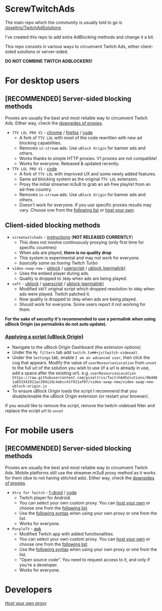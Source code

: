 # ScrewTwitchAds
The main repo which the community is usually told to go is [/pixeltris/TwitchAdSolutions](https://github.com/pixeltris/TwitchAdSolutions)

I've created this repo to add extra AdBlocking methods and change it a bit.

This repo consists in various ways to circumvent Twitch Ads, either client-sided solutions or server-sided.

**DO NOT COMBINE TWITCH ADBLOCKERS!**

# For desktop users
## [RECOMMENDED] Server-sided blocking methods

Proxies are usually the best and most reliable way to circumvent Twitch Ads. Either way, check the [downsides of proxies](server-side/proxies.md#proxies-downsides). 

- `TTV LOL PRO V2` - [chrome](https://chrome.google.com/webstore/detail/ttv-lol-pro/bpaoeijjlplfjbagceilcgbkcdjbomjd) / [firefox](https://addons.mozilla.org/addon/ttv-lol-pro/) / [code](https://github.com/younesaassila/ttv-lol-pro)
  - A fork of `TTV LOL` with most of the code rewritten with new ad blocking capabilities.
  - Removes `in-stream` ads. Use `uBlock Origin` for banner ads and others.
  - Works thanks to simple HTTP proxies. V1 proxies are not compatible!
  - Works for everyone. Released & updated recently.
- `TTV LOL PRO V1` - [code](https://github.com/younesaassila/ttv-lol-pro/tree/v1)
  - A fork of `TTV LOL` with improved UX and some newly added features.
  - Same ad blocking system as the original `TTV LOL` extension.
  - Proxy the initial streamer.m3u8 to grab an ad-free playlist from an ad-free country.
  - Removes `in-stream` ads. Use `uBlock Origin` for banner ads and others.
  - Doesn't work for everyone. If you use specific proxies results may vary. Choose one from the [following list](server-side/proxies.md#proxies-list) or [host your own](server-side/proxies.md#host-your-own-proxy).

## Client-sided blocking methods

- `screwtwitchads` - [instructions](client-side/screwtwitchads.md) (**NOT RELEASED CURRENTLY**)
  - This does not involve continuously proxying (only first time for specific countries)
  - When ads are played, **there is no quality drop**
  - This system is experimental and may not work for everyone.
  - *basically same as having Twitch Turbo*
- `video-swap-new` - [ublock](https://github.com/pixeltris/TwitchAdSolutions/raw/master/video-swap-new/video-swap-new-ublock-origin.js) / [userscript](https://github.com/pixeltris/TwitchAdSolutions/raw/master/video-swap-new/video-swap-new.user.js) / [ublock (permalink)](https://raw.githubusercontent.com/pixeltris/TwitchAdSolutions/9bd481a833341911ac39412dc4abcc41f911af8f/video-swap-new/video-swap-new-ublock-origin.js)
  - Uses the embed player during ads.
  - Quality is dropped to `360p` when ads are being played.
- `vaft` - [ublock](https://github.com/pixeltris/TwitchAdSolutions/raw/master/vaft/vaft-ublock-origin.js) / [userscript](https://github.com/pixeltris/TwitchAdSolutions/raw/master/vaft/vaft.user.js) / [ublock (permalink)](https://raw.githubusercontent.com/pixeltris/TwitchAdSolutions/9bd481a833341911ac39412dc4abcc41f911af8f/vaft/vaft-ublock-origin.js)
  - Modified `VAFT` original script which dropped resolution to `480p` when ads were played. Twitch patched it.
  - Now quality is dropped to `360p` when ads are being played.
  - Should work for everyone. Some users report it not working for them.

**For the sake of security it's recommended to use a permalink when using uBlock Origin (as permalinks do not auto update).**

### [Applying a script (uBlock Origin)](https://github.com/pixeltris/TwitchAdSolutions#applying-a-script-ublock-origin)

- Navigate to the uBlock Origin Dashboard (the extension options)
- Under the `My filters` tab add `twitch.tv##+js(twitch-videoad)`.
- Under the `Settings` tab, enable `I am an advanced user`, then click the cog that appears. Modify the value of `userResourcesLocation` from `unset` to the full url of the solution you wish to use (if a url is already in use, add a space after the existing url). e.g. `userResourcesLocation https://raw.githubusercontent.com/pixeltris/TwitchAdSolutions/9bd481a833341911ac39412dc4abcc41f911af8f/video-swap-new/video-swap-new-ublock-origin.js`
- To ensure uBlock Origin loads the script I recommend that you disable/enable the uBlock Origin extension (or restart your browser).

If you would like to remove the script, remove the twitch-videload filter and replace the script url to `unset`

# For mobile users
## [RECOMMENDED] Server-sided blocking methods

Proxies are usually the best and most reliable way to circumvent Twitch Ads. Mobile platforms still use the streamer.m3u8 proxy method as it works for them (due to not having stitched ads). Either way, check the [downsides of proxies](server-side/proxies.md#proxies-downsides). 

- `Xtra for Twitch` - [f-droid](https://f-droid.org/packages/com.github.andreyasadchy.xtra/) / [code](https://github.com/crackededed/Xtra)
  - Twitch player for Android.
  - You can select your own custom proxy. You can [host your own](server-side/proxies.md#host-your-own-proxy) or choose one from the [following list](server-side/proxies.md#proxies-list).
  - Use the [following syntax](server-side/mobilesyntax.md) when using your own proxy or one from the list.
  - Works for everyone.
- `PurpleTV` - [apk](https://purpletv.aeong.one/)
  - Modified Twitch app with added functionalities.
  - You can select your own custom proxy. You can [host your own](server-side/proxies.md#host-your-own-proxy) or choose one from the [following list](server-side/proxies.md#proxies-list).
  - Use the [following syntax](server-side/mobilesyntax.md) when using your own proxy or one from the list.
  - "Open source code". You need to request access to it, and only if you're a developer.
  - Works for everyone.

# Developers

[Host your own proxy](server-side/proxies.md#host-your-own-proxy)

